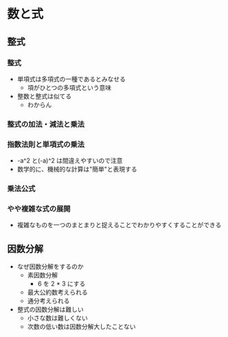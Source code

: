 # 数と式

## 整式

### 整式

- 単項式は多項式の一種であるとみなせる
  - 項がひとつの多項式という意味
- 整数と整式は似てる
  - わからん

### 整式の加法・減法と乗法

### 指数法則と単項式の乗法

- -a^2 と(-a)^2 は間違えやすいので注意
- 数学的に、機械的な計算は"簡単"と表現する

### 乗法公式

### やや複雑な式の展開

- 複雑なものを一つのまとまりと捉えることでわかりやすくすることができる

## 因数分解

- なぜ因数分解をするのか
  - 素因数分解
    - 6 を 2 \* 3 にする
  - 最大公約数考えられる
  - 通分考えられる
- 整式の因数分解は難しい
  - 小さな数は難しくない
  - 次数の低い数は因数分解大したことない
